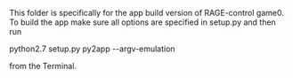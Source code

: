 This folder is specifically for the app build version of RAGE-control game0. To build the app make sure all options are specified in setup.py and then run 

python2.7 setup.py py2app --argv-emulation

from the Terminal.